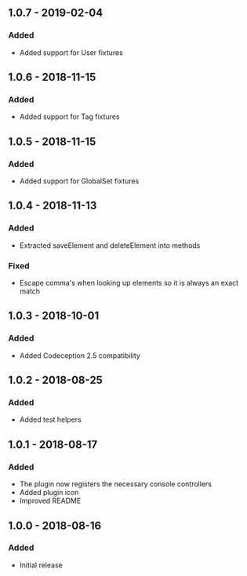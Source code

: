 ## 1.0.7 - 2019-02-04
### Added
- Added support for User fixtures

## 1.0.6 - 2018-11-15
### Added
- Added support for Tag fixtures

## 1.0.5 - 2018-11-15
### Added
- Added support for GlobalSet fixtures

## 1.0.4 - 2018-11-13
### Added
- Extracted saveElement and deleteElement into methods

### Fixed
- Escape comma's when looking up elements so it is always an exact match

## 1.0.3 - 2018-10-01
### Added
- Added Codeception 2.5 compatibility

## 1.0.2 - 2018-08-25
### Added
- Added test helpers

## 1.0.1 - 2018-08-17
### Added
- The plugin now registers the necessary console controllers
- Added plugin icon
- Improved README

## 1.0.0 - 2018-08-16
### Added
- Initial release
